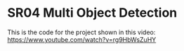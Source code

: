# SR04 Multi Object Detection

This is the code for the project shown in this video: https://www.youtube.com/watch?v=rg9HbWsZuHY
